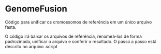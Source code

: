 # GenomeFusion
Código para unificar os cromossomos de referência em um único arquivo fasta.

O código irá baixar os arquivos de referência, renomeá-los de forma padrozinada, unificar o arquivo e conferir o resultado.
O passo a passo está descrito no arquivo .script
